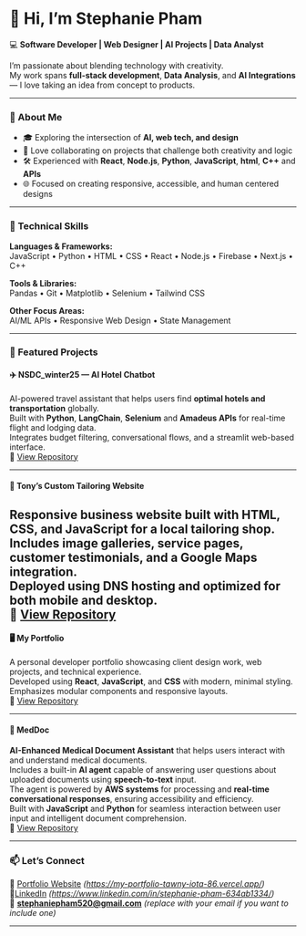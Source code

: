 # 👋 Hi, I’m Stephanie Pham

💻 **Software Developer | Web Designer | AI Projects | Data Analyst**

I’m passionate about blending technology with creativity.   
My work spans **full-stack development**, **Data Analysis**, and **AI Integrations** — I love taking an idea from concept to products.

---

### 🧠 About Me
- 🎓 Exploring the intersection of **AI, web tech, and design**
- 💬 Love collaborating on projects that challenge both creativity and logic
- 🛠️ Experienced with **React**, **Node.js**, **Python**, **JavaScript**, **html**, **C++** and **APIs**
- 🌐 Focused on creating responsive, accessible, and human centered designs

---

### 🧩 Technical Skills
**Languages & Frameworks:**  
JavaScript • Python • HTML • CSS • React • Node.js • Firebase • Next.js • C++

**Tools & Libraries:**  
Pandas • Git • Matplotlib • Selenium • Tailwind CSS  

**Other Focus Areas:**  
AI/ML APIs •  Responsive Web Design • State Management

---

### 🚀 Featured Projects

#### ✈️ NSDC_winter25 — AI Hotel Chatbot 
AI-powered travel assistant that helps users find **optimal hotels and transportation** globally.  
Built with **Python**, **LangChain**, **Selenium** and **Amadeus APIs** for real-time flight and lodging data.  
Integrates budget filtering, conversational flows, and a streamlit web-based interface.  
🔗 [View Repository](https://github.com/spham21/NSDC_winter25)

---

#### 🧵 Tony’s Custom Tailoring Website  
Responsive business website built with **HTML, CSS, and JavaScript** for a local tailoring shop.  
Includes image galleries, service pages, customer testimonials, and a Google Maps integration.  
Deployed using **DNS hosting** and optimized for both mobile and desktop.  
🔗 [View Repository](https://github.com/spham21/Tony-s-Custom-Tailoring-Website)
---

#### 🖥️ My Portfolio  
A personal developer portfolio showcasing client design work, web projects, and technical experience.  
Developed using **React**, **JavaScript**, and **CSS** with modern, minimal styling.  
Emphasizes modular components and responsive layouts.  
🔗 [View Repository](https://github.com/spham21/my-portfolio)

---

#### 🏥 MedDoc  
**AI-Enhanced Medical Document Assistant** that helps users interact with and understand medical documents.  
Includes a built-in **AI agent** capable of answering user questions about uploaded documents using **speech-to-text** input.  
The agent is powered by **AWS systems** for processing and **real-time conversational responses**, ensuring accessibility and efficiency.  
Built with **JavaScript** and **Python** for seamless interaction between user input and intelligent document comprehension.  
🔗 [View Repository](https://github.com/Uplix/MedDoc) 

---

### 📫 Let’s Connect
🤗 [Portfolio Website](#) _(https://my-portfolio-tawny-iota-86.vercel.app/)_  
🔗[LinkedIn](#) _(https://www.linkedin.com/in/stephanie-pham-634ab1334/)_  
💌 **stephaniepham520@gmail.com** _(replace with your email if you want to include one)_

---


<!--
**spham21/spham21** is a ✨ _special_ ✨ repository because its `README.md` (this file) appears on your GitHub profile.

Here are some ideas to get you started:

- 🔭 I’m currently working on ...
- 🌱 I’m currently learning ...
- 👯 I’m looking to collaborate on ...
- 🤔 I’m looking for help with ...
- 💬 Ask me about ...
- 📫 How to reach me: ...
- 😄 Pronouns: ...
- ⚡ Fun fact: ...
-->
